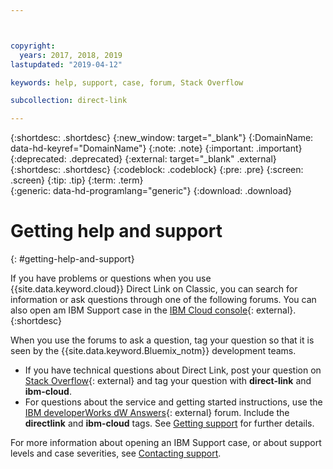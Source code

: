 ```yaml
---



copyright:
  years: 2017, 2018, 2019
lastupdated: "2019-04-12"

keywords: help, support, case, forum, Stack Overflow

subcollection: direct-link

---
```


{:shortdesc: .shortdesc}
{:new_window: target="_blank"}
{:DomainName: data-hd-keyref="DomainName"}
{:note: .note}
{:important: .important}
{:deprecated: .deprecated}
{:external: target="_blank" .external}
{:shortdesc: .shortdesc}
{:codeblock: .codeblock}
{:pre: .pre}
{:screen: .screen}
{:tip: .tip}
{:term: .term}  
{:generic: data-hd-programlang="generic"}
{:download: .download}  

# Getting help and support
{: #getting-help-and-support} 

If you have problems or questions when you use {{site.data.keyword.cloud}} Direct Link on Classic, you can search for information or ask questions through one of the following forums. You can also open am IBM Support case in the [IBM Cloud console](https://cloud.ibm.com/unifiedsupport/cases/add){: external}.
{:shortdesc}

When you use the forums to ask a question, tag your question so that it is seen by the {{site.data.keyword.Bluemix_notm}} development teams.

* If you have technical questions about Direct Link, post your question on [Stack Overflow](https://stackoverflow.com/search?q=direct-link+ibm-cloud){: external} and tag your question with **direct-link** and **ibm-cloud**.
* For questions about the service and getting started instructions, use the [IBM developerWorks dW Answers](https://developer.ibm.com/answers/topics/directlink.html?smartspace=ibm-cloud){: external} forum. Include the **directlink** and **ibm-cloud** tags.
See [Getting support](/docs/get-support?topic=get-support-using-avatar#asking-a-question) for further details.

For more information about opening an IBM Support case, or about support levels and case severities, see [Contacting support](/docs/get-support?topic=get-support-getting-customer-support).
